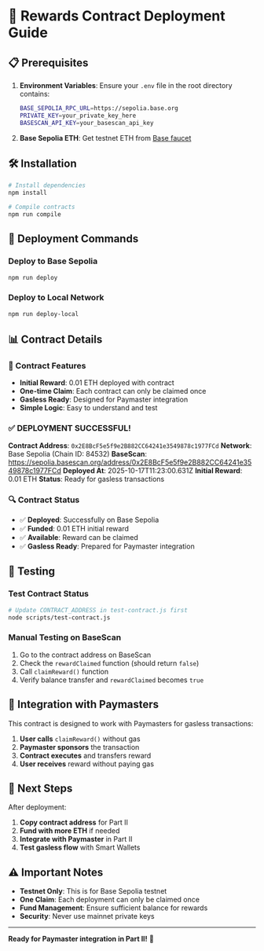 # 🚀 Rewards Contract Deployment Guide

## 📋 Prerequisites

1. **Environment Variables**: Ensure your `.env` file in the root directory contains:
   ```bash
   BASE_SEPOLIA_RPC_URL=https://sepolia.base.org
   PRIVATE_KEY=your_private_key_here
   BASESCAN_API_KEY=your_basescan_api_key
   ```

2. **Base Sepolia ETH**: Get testnet ETH from [Base faucet](https://bridge.base.org/deposit)

## 🛠️ Installation

```bash
# Install dependencies
npm install

# Compile contracts
npm run compile
```

## 🚀 Deployment Commands

### Deploy to Base Sepolia
```bash
npm run deploy
```

### Deploy to Local Network
```bash
npm run deploy-local
```

## 📊 Contract Details

### 🎯 Contract Features
- **Initial Reward**: 0.01 ETH deployed with contract
- **One-time Claim**: Each contract can only be claimed once
- **Gasless Ready**: Designed for Paymaster integration
- **Simple Logic**: Easy to understand and test

### ✅ **DEPLOYMENT SUCCESSFUL!**

**Contract Address**: `0x2E8BcF5e5f9e2B882CC64241e3549878c1977FCd`
**Network**: Base Sepolia (Chain ID: 84532)
**BaseScan**: https://sepolia.basescan.org/address/0x2E8BcF5e5f9e2B882CC64241e3549878c1977FCd
**Deployed At**: 2025-10-17T11:23:00.631Z
**Initial Reward**: 0.01 ETH
**Status**: Ready for gasless transactions

### 🔍 Contract Status
- ✅ **Deployed**: Successfully on Base Sepolia
- ✅ **Funded**: 0.01 ETH initial reward
- ✅ **Available**: Reward can be claimed
- ✅ **Gasless Ready**: Prepared for Paymaster integration

## 🧪 Testing

### Test Contract Status
```bash
# Update CONTRACT_ADDRESS in test-contract.js first
node scripts/test-contract.js
```

### Manual Testing on BaseScan
1. Go to the contract address on BaseScan
2. Check the `rewardClaimed` function (should return `false`)
3. Call `claimReward()` function
4. Verify balance transfer and `rewardClaimed` becomes `true`

## 🔗 Integration with Paymasters

This contract is designed to work with Paymasters for gasless transactions:

1. **User calls** `claimReward()` without gas
2. **Paymaster sponsors** the transaction
3. **Contract executes** and transfers reward
4. **User receives** reward without paying gas

## 📝 Next Steps

After deployment:
1. **Copy contract address** for Part II
2. **Fund with more ETH** if needed
3. **Integrate with Paymaster** in Part II
4. **Test gasless flow** with Smart Wallets

## ⚠️ Important Notes

- **Testnet Only**: This is for Base Sepolia testnet
- **One Claim**: Each deployment can only be claimed once
- **Fund Management**: Ensure sufficient balance for rewards
- **Security**: Never use mainnet private keys

---

**Ready for Paymaster integration in Part II!** 🎯
